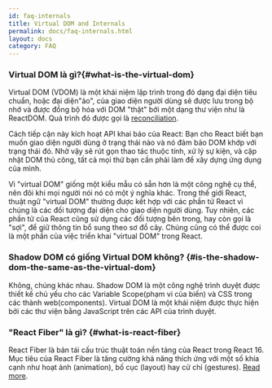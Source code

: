 ```yaml
---
id: faq-internals
title: Virtual DOM and Internals
permalink: docs/faq-internals.html
layout: docs
category: FAQ
---
```


### Virtual DOM là gì?{#what-is-the-virtual-dom}

Virtual DOM (VDOM) là một khái niệm lập trình trong đó dạng đại diện tiêu chuẩn, hoặc đại diện"ảo", của giao diện người dùng sẽ được lưu trong bộ nhớ và được đồng bộ hóa với DOM "thật" bởi một dạng thư viện như là ReactDOM. Quá trình đó được gọi là [reconciliation](https://reactjs.org/docs/reconciliation.html).

Cách tiếp cận này kích hoạt API khai báo của React: Bạn cho React biết bạn muốn giao diện người dùng ở trạng thái nào và nó đảm bảo DOM khớp với trạng thái đó. Nhờ vậy sẽ rút gọn thao tác thuộc tính, xử lý sự kiện, và cập nhật DOM thủ công, tất cả mọi thứ bạn cần phải làm để xây dựng ứng dụng của mình.

Vì "virtual DOM" giống một kiểu mẫu có sẵn hơn là một công nghệ cụ thể, nên đôi khi mọi người nói nó có một ý nghĩa khác. Trong thế giới React, thuật ngữ "virtual DOM" thường được kết hợp với các phần tử React vì chúng là các đối tượng đại diện cho giao diện người dùng. Tuy nhiên, các phần tử của React cũng sử dụng các đối tượng bên trong, hay còn gọi là "sợi", để giữ thông tin bổ sung theo sơ đồ cây. Chúng cũng có thể được coi là một phần của việc triển khai "virtual DOM" trong React.
### Shadow DOM có giống Virtual DOM không? {#is-the-shadow-dom-the-same-as-the-virtual-dom}

Không, chúng khác nhau. Shadow DOM là một công nghệ trình duyệt được thiết kế chủ yếu cho các Variable Scope(phạm vi của biến) và CSS trong các thành web(components). Virtual DOM là một khái niệm được thực hiện bởi các thư viện bằng JavaScript trên các API của trình duyệt.

### "React Fiber" là gì? {#what-is-react-fiber}

React Fiber là bản tái cấu trúc thuật toán nền tảng của React trong React 16. Mục tiêu của React Fiber là tăng cường khả năng thích ứng với một số khía cạnh như hoạt ảnh (animation), bố cục (layout) hay cử chỉ (gestures). [Read more](https://github.com/acdlite/react-fiber-architecture).
